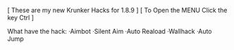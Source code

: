 
[ These are my new Krunker Hacks for 1.8.9 ]
[ To Open the MENU Click the key Ctrl ]

What have the hack:
 ·Aimbot
 ·Silent Aim
 ·Auto Reaload
 ·Wallhack
 ·Auto Jump
